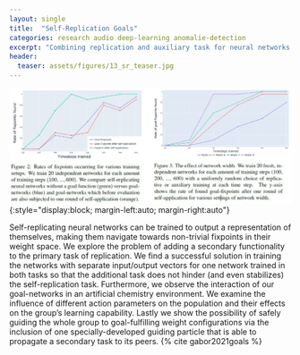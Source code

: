 ```yaml
---
layout: single
title:  "Self-Replication Goals"
categories: research audio deep-learning anomalie-detection 
excerpt: "Combining replication and auxiliary task for neural networks."
header:
  teaser: assets/figures/13_sr_teaser.jpg
---
```


![Self-Replicator Analysis](\assets\figures\13_sr_analysis.jpg){:style="display:block; margin-left:auto; margin-right:auto"}

Self-replicating neural networks can be trained to output a representation of themselves, making them navigate towards non-trivial fixpoints in their weight space. We explore the problem of adding a secondary functionality to the primary task of replication. We find a successful solution in training the networks with separate input/output vectors for one network trained in both tasks so that the additional task does not hinder (and even stabilizes) the self-replication task. Furthermore, we observe the interaction of our goal-networks in an artificial chemistry environment. We examine the influence of different action parameters on the population and their effects on the group’s learning capability. Lastly we show the possibility of safely guiding the whole group to goal-fulfilling weight configurations via the inclusion of one specially-developed guiding particle that is able to propagate a secondary task to its peers.
{% cite gabor2021goals %}
